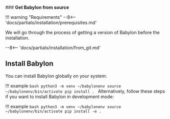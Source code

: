 ### **Get Babylon from source**

!!! warning "Requirements"
    --8<-- 'docs/partials/installation/prerequisites.md'

We will go through the process of getting a version of Babylon before the installation.

--8<-- 'docs/partials/installation/from_git.md'

## Install Babylon

You can install Babylon globally on your system:

!!! example 
    ```bash
    python3 -m venv ~/babylonenv
    source ~/babylonenv/bin/activate
    pip install .
    ```
Alternatively, follow these steps if you want to install Babylon in development mode:

!!! example 
    ```bash
    python3 -m venv ~/babylonenv
    source ~/babylonenv/bin/activate
    pip install -e .
    ```
